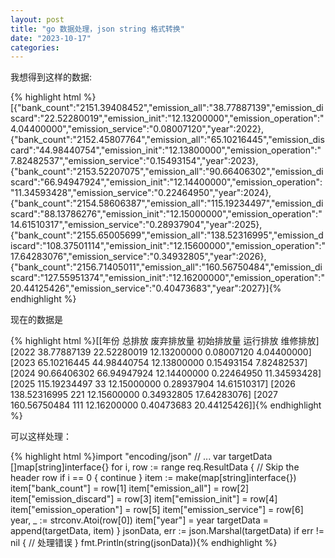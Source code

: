 ```yaml
---
layout: post
title: "go 数据处理，json string 格式转换"
date: "2023-10-17"
categories: 
---
```

<p>我想得到这样的数据:</p>
{% highlight html %}[{&quot;bank_count&quot;:&quot;2151.39408452&quot;,&quot;emission_all&quot;:&quot;38.77887139&quot;,&quot;emission_discard&quot;:&quot;22.52280019&quot;,&quot;emission_init&quot;:&quot;12.13200000&quot;,&quot;emission_operation&quot;:&quot;4.04400000&quot;,&quot;emission_service&quot;:&quot;0.08007120&quot;,&quot;year&quot;:2022},{&quot;bank_count&quot;:&quot;2152.45807764&quot;,&quot;emission_all&quot;:&quot;65.10216445&quot;,&quot;emission_discard&quot;:&quot;44.98440754&quot;,&quot;emission_init&quot;:&quot;12.13800000&quot;,&quot;emission_operation&quot;:&quot;7.82482537&quot;,&quot;emission_service&quot;:&quot;0.15493154&quot;,&quot;year&quot;:2023},{&quot;bank_count&quot;:&quot;2153.52207075&quot;,&quot;emission_all&quot;:&quot;90.66406302&quot;,&quot;emission_discard&quot;:&quot;66.94947924&quot;,&quot;emission_init&quot;:&quot;12.14400000&quot;,&quot;emission_operation&quot;:&quot;11.34593428&quot;,&quot;emission_service&quot;:&quot;0.22464950&quot;,&quot;year&quot;:2024},{&quot;bank_count&quot;:&quot;2154.58606387&quot;,&quot;emission_all&quot;:&quot;115.19234497&quot;,&quot;emission_discard&quot;:&quot;88.13786276&quot;,&quot;emission_init&quot;:&quot;12.15000000&quot;,&quot;emission_operation&quot;:&quot;14.61510317&quot;,&quot;emission_service&quot;:&quot;0.28937904&quot;,&quot;year&quot;:2025},{&quot;bank_count&quot;:&quot;2155.65005699&quot;,&quot;emission_all&quot;:&quot;138.52316995&quot;,&quot;emission_discard&quot;:&quot;108.37501114&quot;,&quot;emission_init&quot;:&quot;12.15600000&quot;,&quot;emission_operation&quot;:&quot;17.64283076&quot;,&quot;emission_service&quot;:&quot;0.34932805&quot;,&quot;year&quot;:2026},{&quot;bank_count&quot;:&quot;2156.71405011&quot;,&quot;emission_all&quot;:&quot;160.56750484&quot;,&quot;emission_discard&quot;:&quot;127.55951374&quot;,&quot;emission_init&quot;:&quot;12.16200000&quot;,&quot;emission_operation&quot;:&quot;20.44125426&quot;,&quot;emission_service&quot;:&quot;0.40473683&quot;,&quot;year&quot;:2027}]{% endhighlight %}
<p>现在的数据是</p>
{% highlight html %}[[年份 总排放 废弃排放量 初始排放量 运行排放 维修排放] [2022 38.77887139 22.52280019 12.13200000 0.08007120 4.04400000] [2023 65.10216445 44.98440754 12.13800000 0.15493154 7.82482537] [2024 90.66406302 66.94947924 12.14400000 0.22464950 11.34593428] [2025 115.19234497 33 12.15000000 0.28937904 14.61510317] [2026 138.52316995 221 12.15600000 0.34932805 17.64283076] [2027 160.56750484 111 12.16200000 0.40473683 20.44125426]]{% endhighlight %}
<p>可以这样处理：</p>
{% highlight html %}import &quot;encoding/json&quot;
// ...
var targetData []map[string]interface{}
for i, row := range req.ResultData {
// Skip the header row
if i == 0 {
continue
}
item := make(map[string]interface{})
item[&quot;bank_count&quot;] = row[1]
item[&quot;emission_all&quot;] = row[2]
item[&quot;emission_discard&quot;] = row[3]
item[&quot;emission_init&quot;] = row[4]
item[&quot;emission_operation&quot;] = row[5]
item[&quot;emission_service&quot;] = row[6]
year, _ := strconv.Atoi(row[0])
item[&quot;year&quot;] = year
targetData = append(targetData, item)
}
jsonData, err := json.Marshal(targetData)
if err != nil {
// 处理错误
}
fmt.Println(string(jsonData)){% endhighlight %}
